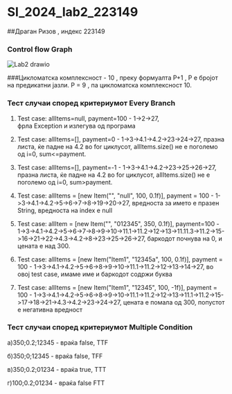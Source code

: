 # SI_2024_lab2_223149

##Драган Ризов , индекс 223149

### Control flow Graph


![Lab2 drawio](https://github.com/draganrizov/SI_2024_lab2_223149/assets/164073172/d4a22da7-404d-4eec-90b5-6815cfcb8d5d)


###Цикломатска комплексност - 10 , преку формуалта P+1  , P е бројот на предикатни јазли. P = 9 , па цикломатска комплексност 10.

### Тест случаи според критериумот  Every Branch 
1. Test case:
    allItems=null,
    payment=100 - 1->2->27, \
    фрла Exception и излегува од програма
   
2. Test case:
   allItems=[],
   payment=0 - 1->3->4.1->4.2->23->24->27,
   празна листа, ќе падне на 4.2 во for циклусот,
   allItems.size() не е поголемо од i=0, sum<=payment.

3. Test case:
   allItems=[],
   payment=-1 - 1->3->4.1->4.2->23->25->26->27,
   празна листа,
   ќе падне на 4.2 во for циклусот,
   allItems.size() не е поголемо од i=0, sum>payment.

4. Test case:
   allItems = [new Item("", "null", 100, 0.1f)],
   payment = 100 - 1->3->4.1->4.2->5->6->7->8->19->20->27,
   вредноста за името е празен String, вредноста на index е null

5. Test case:
   allItem = [new Item("", "012345", 350, 0.1f)],
   payment=100 - 1->3->4.1->4.2->5->6->7->8->9->10->11.1->11.2->12->13->11.11.3->11.2->15->16->21->22->4.3->4.2->8->23->25->26->27,
   баркодот почнува на 0, и цената е над 300.

6. Test case:
    allItems = [new Item("Item1", "12345a", 100, 0.1f)],
    payment = 100 - 1->3->4.1->4.2->5->6->8->9->10->11.1->11.2->12->13->14->27,
    во овој test case, имаме име и баркодот содржи буква
7. Test case:
    allItems = [new Item("Item1", "12345", 100, -1f)],
    payment = 100 - 1->3->4.1->4.2->5->6->8->9->10->11.1->11.2->12->13->11.1->11.2->15->17->18->21->4.3->4.2->23->24->27,
    цената е помала од 300, попустот е негативна вредност


### Тест случаи според критериумот Multiple Condition
а)350;0.2;12345 - враќа false, TTF

б)350;0;12345 - враќа false, TFF

в)350;0.2;01234 - враќа true, TTT

г)100;0.2;01234 - враќа false FTT
